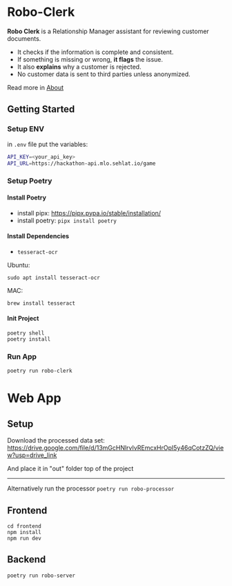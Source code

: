 # Robo-Clerk

**Robo Clerk** is a Relationship Manager assistant for reviewing customer documents.

* It checks if the information is complete and consistent.
* If something is missing or wrong, **it flags** the issue.
* It also **explains** why a customer is rejected.
* No customer data is sent to third parties unless anonymized.

Read more in [About](docs/About.md)

## Getting Started

### Setup ENV

in `.env` file put the variables:

```sh
API_KEY=<your_api_key>
API_URL=https://hackathon-api.mlo.sehlat.io/game
```

### Setup Poetry

#### Install Poetry
* install pipx: https://pipx.pypa.io/stable/installation/
* install poetry: `pipx install poetry`

#### Install Dependencies

* `tesseract-ocr`

Ubuntu:
```
sudo apt install tesseract-ocr
```

MAC:
```
brew install tesseract
```

#### Init Project
```
poetry shell
poetry install
```

### Run App

```
poetry run robo-clerk
```


# Web App

## Setup

Download the processed data set: https://drive.google.com/file/d/13mGcHNlrvIvREmcxHrOpI5y46qCotzZQ/view?usp=drive_link

And place it in "out" folder top of the project

---
Alternatively run the processor `poetry run robo-processor`

## Frontend

```
cd frontend
npm install
npm run dev
```

## Backend

```
poetry run robo-server
```



